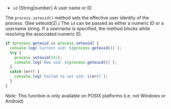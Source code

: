 <!-- YAML
added: v2.0.0
-->

* `id` {String|number} A user name or ID

The `process.seteuid()` method sets the effective user identity of the process.
(See seteuid(2).) The `id` can be passed as either a numeric ID or a username
string.  If a username is specified, the method blocks while resolving the
associated numeric ID.

```js
if (process.geteuid && process.seteuid) {
  console.log(`Current uid: ${process.geteuid()}`);
  try {
    process.seteuid(501);
    console.log(`New uid: ${process.geteuid()}`);
  }
  catch (err) {
    console.log(`Failed to set uid: ${err}`);
  }
}
```

*Note*: This function is only available on POSIX platforms (i.e. not Windows or
Android)

